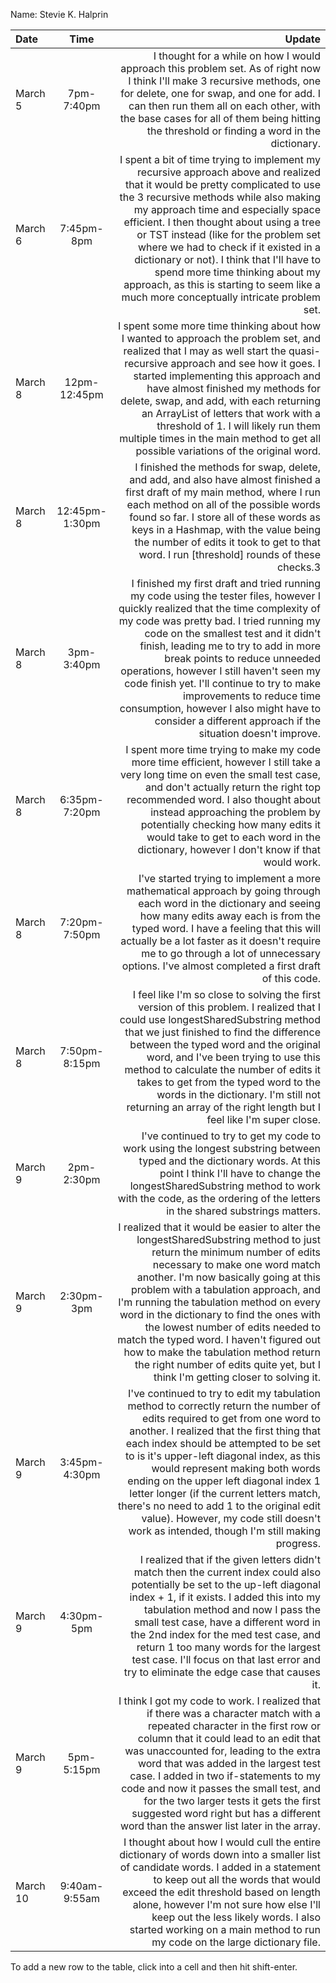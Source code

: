 Name: Stevie K. Halprin

| Date     |      Time      |                                                                                                                                                                                                                                                                                                                                                                                                                                                                                                                                          Update |
|:---------|:--------------:|------------------------------------------------------------------------------------------------------------------------------------------------------------------------------------------------------------------------------------------------------------------------------------------------------------------------------------------------------------------------------------------------------------------------------------------------------------------------------------------------------------------------------------------------:|
| March 5  |   7pm-7:40pm   |                                                                                                                                                                                                                               I thought for a while on how I would approach this problem set. As of right now I think I'll make 3 recursive methods, one for delete, one for swap, and one for add. I can then run them all on each other, with the base cases for all of them being hitting the threshold or finding a word in the dictionary. |
| March 6  |   7:45pm-8pm   |                         I spent a bit of time trying to implement my recursive approach above and realized that it would be pretty complicated to use the 3 recursive methods while also making my approach time and especially space efficient. I then thought about using a tree or TST instead (like for the problem set where we had to check if it existed in a dictionary or not). I think that I'll have to spend more time thinking about my approach, as this is starting to seem like a much more conceptually intricate problem set. |
| March 8  |  12pm-12:45pm  |                                                                          I spent some more time thinking about how I wanted to approach the problem set, and realized that I may as well start the quasi-recursive approach and see how it goes. I started implementing this approach and have almost finished my methods for delete, swap, and add, with each returning an ArrayList of letters that work with a threshold of 1. I will likely run them multiple times in the main method to get all possible variations of the original word. |
| March 8  | 12:45pm-1:30pm |                                                                                                                                                                                           I finished the methods for swap, delete, and add, and also have almost finished a first draft of my main method, where I run each method on all of the possible words found so far. I store all of these words as keys in a Hashmap, with the value being the number of edits it took to get to that word. I run [threshold] rounds of these checks.3 |
| March 8  |   3pm-3:40pm   |                  I finished my first draft and tried running my code using the tester files, however I quickly realized that the time complexity of my code was pretty bad. I tried running my code on the smallest test and it didn't finish, leading me to try to add in more break points to reduce unneeded operations, however I still haven't seen my code finish yet. I'll continue to try to make improvements to reduce time consumption, however I also might have to consider a different approach if the situation doesn't improve. |
| March 8  | 6:35pm-7:20pm  |                                                                                                                                                            I spent more time trying to make my code more time efficient, however I still take a very long time on even the small test case, and don't actually return the right top recommended word. I also thought about instead approaching the problem by potentially checking how many edits it would take to get to each word in the dictionary, however I don't know if that would work. |
| March 8  | 7:20pm-7:50pm  |                                                                                                                                                                                          I've started trying to implement a more mathematical approach by going through each word in the dictionary and seeing how many edits away each is from the typed word. I have a feeling that this will actually be a lot faster as it doesn't require me to go through a lot of unnecessary options. I've almost completed a first draft of this code. |
| March 8  | 7:50pm-8:15pm  |                                                                                  I feel like I'm so close to solving the first version of this problem. I realized that I could use longestSharedSubstring method that we just finished to find the difference between the typed word and the original word, and I've been trying to use this method to calculate the number of edits it takes to get from the typed word to the words in the dictionary. I'm still not returning an array of the right length but I feel like I'm super close. |
| March 9  |   2pm-2:30pm   |                                                                                                                                                                                                                                                            I've continued to try to get my code to work using the longest substring between typed and the dictionary words. At this point I think I'll have to change the longestSharedSubstring method to work with the code, as the ordering of the letters in the shared substrings matters. |
| March 9  |   2:30pm-3pm   | I realized that it would be easier to alter the longestSharedSubstring method to just return the minimum number of edits necessary to make one word match another. I'm now basically going at this problem with a tabulation approach, and I'm running the tabulation method on every word in the dictionary to find the ones with the lowest number of edits needed to match the typed word. I haven't figured out how to make the tabulation method return the right number of edits quite yet, but I think I'm getting closer to solving it. |
| March 9  | 3:45pm-4:30pm  |              I've continued to try to edit my tabulation method to correctly return the number of edits required to get from one word to another. I realized that the first thing that each index should be attempted to be set to is it's upper-left diagonal index, as this would represent making both words ending on the upper left diagonal index 1 letter longer (if the current letters match, there's no need to add 1 to the original edit value). However, my code still doesn't work as intended, though I'm still making progress. |
| March 9  |   4:30pm-5pm   |                                                                                                        I realized that if the given letters didn't match then the current index could also potentially be set to the up-left diagonal index + 1, if it exists. I added this into my tabulation method and now I pass the small test case, have a different word in the 2nd index for the med test case, and return 1 too many words for the largest test case. I'll focus on that last error and try to eliminate the edge case that causes it. |
| March 9  |   5pm-5:15pm   |                                                                   I think I got my code to work. I realized that if there was a character match with a repeated character in the first row or column that it could lead to an edit that was unaccounted for, leading to the extra word that was added in the largest test case. I added in two if-statements to my code and now it passes the small test, and for the two larger tests it gets the first suggested word right but has a different word than the answer list later in the array. |
| March 10 | 9:40am-9:55am  |                                                                                                                                                               I thought about how I would cull the entire dictionary of words down into a smaller list of candidate words. I added in a statement to keep out all the words that would exceed the edit threshold based on length alone, however I'm not sure how else I'll keep out the less likely words. I also started working on a main method to run my code on the large dictionary file. |


To add a new row to the table, click into a cell and then hit shift-enter.